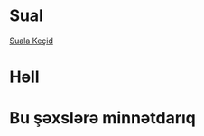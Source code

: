 # <!--Platformanın adı və sualın adını və ya nömrəsini bura yazın(Xahiş olunur digər fayllara baxıb onlardan nümunə kimi istifadə edin) -->

# Sual

[Suala Keçid](<!-- Sualın linkini -->)

<!-- Sualın tərcüməsini bura yazın -->

# Həll

<!-- Sualın həllini bura yazın -->

# Bu şəxslərə minnətdarıq

<!-- Əgər sualın və ya həllin yaranmasında iştirak etmisinizsə öz github linkinizi bura yaza bilərsiniz -->

<!-- Misal: [Vusal Ismayilov](https://github.com/VusalIs) -->

<!-- Zəhmət olmasa axır ikisindən başqa bütün kommentləri silin -->
